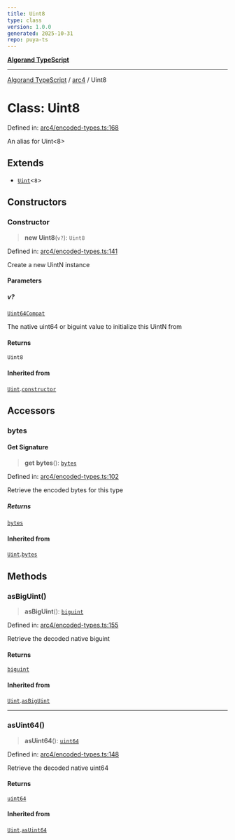 ```yaml
---
title: Uint8
type: class
version: 1.0.0
generated: 2025-10-31
repo: puya-ts
---
```

[**Algorand TypeScript**](../../README.md)

***

[Algorand TypeScript](../../modules.md) / [arc4](../README.md) / Uint8

# Class: Uint8

Defined in: [arc4/encoded-types.ts:168](https://github.com/algorandfoundation/puya-ts/blob/main/packages/algo-ts/src/arc4/encoded-types.ts#L168)

An alias for Uint<8>

## Extends

- [`Uint`](Uint.md)\<`8`\>

## Constructors

### Constructor

> **new Uint8**(`v?`): `Uint8`

Defined in: [arc4/encoded-types.ts:141](https://github.com/algorandfoundation/puya-ts/blob/main/packages/algo-ts/src/arc4/encoded-types.ts#L141)

Create a new UintN instance

#### Parameters

##### v?

[`Uint64Compat`](../../index/type-aliases/Uint64Compat.md)

The native uint64 or biguint value to initialize this UintN from

#### Returns

`Uint8`

#### Inherited from

[`Uint`](Uint.md).[`constructor`](Uint.md#constructor)

## Accessors

### bytes

#### Get Signature

> **get** **bytes**(): [`bytes`](../../index/type-aliases/bytes.md)

Defined in: [arc4/encoded-types.ts:102](https://github.com/algorandfoundation/puya-ts/blob/main/packages/algo-ts/src/arc4/encoded-types.ts#L102)

Retrieve the encoded bytes for this type

##### Returns

[`bytes`](../../index/type-aliases/bytes.md)

#### Inherited from

[`Uint`](Uint.md).[`bytes`](Uint.md#bytes)

## Methods

### asBigUint()

> **asBigUint**(): [`biguint`](../../index/type-aliases/biguint.md)

Defined in: [arc4/encoded-types.ts:155](https://github.com/algorandfoundation/puya-ts/blob/main/packages/algo-ts/src/arc4/encoded-types.ts#L155)

Retrieve the decoded native biguint

#### Returns

[`biguint`](../../index/type-aliases/biguint.md)

#### Inherited from

[`Uint`](Uint.md).[`asBigUint`](Uint.md#asbiguint)

***

### asUint64()

> **asUint64**(): [`uint64`](../../index/type-aliases/uint64.md)

Defined in: [arc4/encoded-types.ts:148](https://github.com/algorandfoundation/puya-ts/blob/main/packages/algo-ts/src/arc4/encoded-types.ts#L148)

Retrieve the decoded native uint64

#### Returns

[`uint64`](../../index/type-aliases/uint64.md)

#### Inherited from

[`Uint`](Uint.md).[`asUint64`](Uint.md#asuint64)
